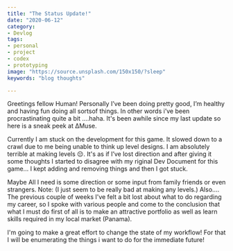 ```yaml
---
title: "The Status Update!"
date: "2020-06-12"
category: 
- Devlog
tags:
- personal
- project
- codex
- prototyping
image: "https://source.unsplash.com/150x150/?sleep"
keywords: "blog thoughts"

---
```


Greetings fellow Human!
Personally I’ve been doing pretty good, I’m healthy and having fun doing all sortsof things. In other words i’ve been procrastinating quite a bit ....haha. It's been awhile since my last update so here is a sneak peek at ΔMuse.

Currently I am stuck on the development for this game. It slowed down to a crawl due to me being unable to think up level designs. I am absolutely terrible at making levels 😔. It's as if I’ve lost direction and after giving it some thoughts I started to disagree with my  riginal Dev Document for this game... I kept adding and removing things and then I got stuck.

Maybe All I need is some direction or some input from family friends or even strangers. Note: (I just seem to be really bad at making any levels.)
Also…. The previous couple of weeks I've felt a bit lost about what to do regarding my career, so I spoke with various people and come to the conclusion that what I must do first of all is to make an attractive portfolio as well as learn skills required in my local market (Panama).

I'm going to make a great effort to change the state of my workflow! For that I will be enumerating the things i want to do for the immediate future!
